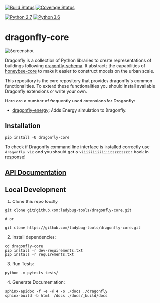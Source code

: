[![Build Status](https://travis-ci.com/ladybug-tools/dragonfly-core.svg?branch=master)](https://travis-ci.com/ladybug-tools/dragonfly-core)
[![Coverage Status](https://coveralls.io/repos/github/ladybug-tools/dragonfly-core/badge.svg?branch=master)](https://coveralls.io/github/ladybug-tools/dragonfly-core)

[![Python 2.7](https://img.shields.io/badge/python-2.7-green.svg)](https://www.python.org/downloads/release/python-270/) [![Python 3.6](https://img.shields.io/badge/python-3.6-blue.svg)](https://www.python.org/downloads/release/python-360/)

# dragonfly-core

![Screenshot](https://github.com/chriswmackey/Dragonfly/blob/master/dragonfly.png)

Dragonfly is a collection of Python libraries to create representations of buildings
following [dragonfly-schema](https://github.com/ladybug-tools/dragonfly-schema/wiki).
It abstracts the capabilities of [honeybee-core](https://github.com/ladybug-tools/honeybee-core/)
to make it easier to construct models on the urban scale.

This repository is the core repository that provides dragonfly's common functionalities.
To extend these functionalities you should install available Dragonfly extensions or write
your own.

Here are a number of frequently used extensions for Dragonfly:
- [dragonfly-energy](https://github.com/ladybug-tools/dragonfly-energy): Adds Energy simulation to Dragonfly.

## Installation

`pip install -U dragonfly-core`

To check if Dragonfly command line interface is installed correctly use `dragonfly viz` and you
should get a `viiiiiiiiiiiiizzzzzzzzz!` back in response!

## [API Documentation](https://www.ladybug.tools/dragonfly-core/docs/)

## Local Development
1. Clone this repo locally
```console
git clone git@github.com:ladybug-tools/dragonfly-core.git

# or

git clone https://github.com/ladybug-tools/dragonfly-core.git
```
2. Install dependencies:
```console
cd dragonfly-core
pip install -r dev-requirements.txt
pip install -r requirements.txt
```

3. Run Tests:
```console
python -m pytests tests/
```

4. Generate Documentation:
```console
sphinx-apidoc -f -e -d 4 -o ./docs ./dragonfly
sphinx-build -b html ./docs ./docs/_build/docs
```
